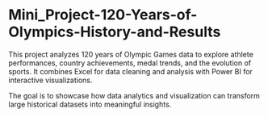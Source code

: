 # Mini_Project-120-Years-of-Olympics-History-and-Results
This project analyzes 120 years of Olympic Games data to explore athlete performances, country achievements, medal trends, and the evolution of sports. It combines Excel for data cleaning and analysis with Power BI for interactive visualizations.

The goal is to showcase how data analytics and visualization can transform large historical datasets into meaningful insights.
